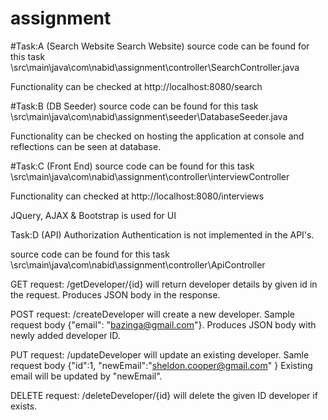 # assignment

#Task:A (Search Website Search Website)
source code can be found for this task \src\main\java\com\nabid\assignment\controller\SearchController.java

Functionality can be checked at http://localhost:8080/search

#Task:B (DB Seeder)
source code can be found for this task \src\main\java\com\nabid\assignment\seeder\DatabaseSeeder.java

Functionality can be checked on hosting the application at console and reflections can be seen at database.

#Task:C (Front End)
source code can be found for this task \src\main\java\com\nabid\assignment\controller\interviewController

Functionality can checked at http://localhost:8080/interviews

JQuery, AJAX & Bootstrap is used for UI

Task:D (API)
Authorization Authentication is not implemented in the API's.

source code can be found for this task \src\main\java\com\nabid\assignment\controller\ApiController

GET request:
/getDeveloper/{id} will return developer details by given id in the request. Produces JSON body in the response.

POST request:
/createDeveloper will create a new developer. Sample request body {"email": "bazinga@gmail.com"}. Produces JSON body with newly added developer ID.

PUT request:
/updateDeveloper will update an existing developer. Samle request body 
{"id":1,
"newEmail":"sheldon.cooper@gmail.com"
}
Existing email will be updated by "newEmail".

DELETE request:
/deleteDeveloper/{id} will delete the given ID developer if exists. 

